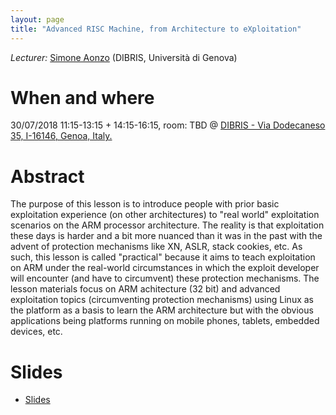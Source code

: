 ```yaml
---
layout: page
title: "Advanced RISC Machine, from Architecture to eXploitation"
---
```


*Lecturer:* [Simone Aonzo](/people/simone_aonzo) (DIBRIS, Università di Genova)

# When and where
30/07/2018 11:15-13:15 + 14:15-16:15, room: TBD @ [DIBRIS - Via Dodecaneso 35, I-16146, Genoa, Italy.](https://www.google.it/maps/place/Via+Dodecaneso,+35,+16146+Genova+GE/@44.403165,8.9696801,17z/data=!3m1!4b1!4m5!3m4!1s0x12d3430b2216399f:0xe215417b3e571fb4!8m2!3d44.403165!4d8.9718688?hl=en)

# Abstract
The purpose of this lesson is to introduce people with prior basic exploitation experience (on other architectures) to "real world" exploitation scenarios on the ARM processor architecture. 
The reality is that exploitation these days is harder and a bit more nuanced than it was in the past with the advent of protection mechanisms like XN, ASLR, stack cookies, etc. 
As such, this lesson is called "practical" because it aims to teach exploitation on ARM under the real-world circumstances in which the exploit developer will encounter (and have to circumvent) these protection mechanisms. 
The lesson materials focus on ARM achitecture (32 bit) and advanced exploitation topics (circumventing protection mechanisms) using Linux as the platform as a basis to learn the ARM architecture but with the obvious applications being platforms running on mobile phones, tablets, embedded devices, etc.


# Slides
+ [Slides](arm_lesson.pdf) 

